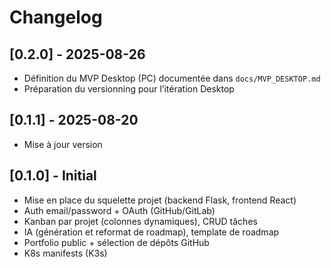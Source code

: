 # Changelog

## [0.2.0] - 2025-08-26
- Définition du MVP Desktop (PC) documentée dans `docs/MVP_DESKTOP.md`
- Préparation du versionning pour l’itération Desktop

## [0.1.1] - 2025-08-20
- Mise à jour version


## [0.1.0] - Initial
- Mise en place du squelette projet (backend Flask, frontend React)
- Auth email/password + OAuth (GitHub/GitLab)
- Kanban par projet (colonnes dynamiques), CRUD tâches
- IA (génération et reformat de roadmap), template de roadmap
- Portfolio public + sélection de dépôts GitHub
- K8s manifests (K3s)
